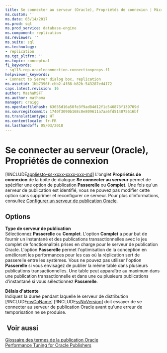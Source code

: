 ```yaml
---
title: Se connecter au serveur (Oracle), Propriétés de connexion | Microsoft Docs
ms.custom: ''
ms.date: 03/14/2017
ms.prod: sql
ms.prod_service: database-engine
ms.component: replication
ms.reviewer: ''
ms.suite: sql
ms.technology:
- replication
ms.tgt_pltfrm: ''
ms.topic: conceptual
f1_keywords:
- sql13.rep.oracleconnection.connectionprops.f1
helpviewer_keywords:
- Connect to Server dialog box, replication
ms.assetid: 1bb7396f-cbb2-4f88-b82b-543287ed4172
caps.latest.revision: 16
author: MashaMSFT
ms.author: mathoma
manager: craigg
ms.openlocfilehash: 63655d16a50fe3f9ad84d12f1c546873f139709d
ms.sourcegitcommit: 1740f3090b168c0e809611a7aa6fd514075616bf
ms.translationtype: HT
ms.contentlocale: fr-FR
ms.lasthandoff: 05/03/2018
---
```

# <a name="connect-to-server-oracle-connection-properties"></a>Se connecter au serveur (Oracle), Propriétés de connexion
[!INCLUDE[appliesto-ss-xxxx-xxxx-xxx-md](../../includes/appliesto-ss-xxxx-xxxx-xxx-md.md)]
  L'onglet **Propriétés de connexion** de la boîte de dialogue **Se connecter au serveur** permet de spécifier une option de publication **Passerelle** ou **Complet**. Une fois qu'un serveur de publication est identifié, vous ne pouvez pas modifier cette option sans supprimer et reconfigurer ce serveur. Pour plus d’informations, consultez [Configurer un serveur de publication Oracle](../../relational-databases/replication/non-sql/configure-an-oracle-publisher.md).  
  
## <a name="options"></a>Options  
 **Type de serveur de publication**  
 Sélectionnez **Passerelle** ou **Complet**. L'option **Complet** a pour but de fournir un instantané et des publications transactionnelles avec le jeu complet de fonctionnalités prises en charge pour le serveur de publication Oracle. L'option **Passerelle** permet l'optimisation de la conception en améliorant les performances pour les cas où la réplication sert de passerelle entre les systèmes. Vous ne pouvez pas utiliser l'option **Passerelle** si vous envisagez de publier la même table dans plusieurs publications transactionnelles. Une table peut apparaître au maximum dans une publication transactionnelle et dans une ou plusieurs publications d'instantané si vous sélectionnez **Passerelle**.  
  
 **Délais d'attente**  
 Indiquez la durée pendant laquelle le serveur de distribution [!INCLUDE[msCoName](../../includes/msconame-md.md)] [!INCLUDE[ssNoVersion](../../includes/ssnoversion-md.md)] doit essayer de se connecter au serveur de publication Oracle avant qu'une erreur de temporisation ne se produise.  
  
## <a name="see-also"></a> Voir aussi  
 [Glossaire des termes de la publication Oracle](../../relational-databases/replication/non-sql/glossary-of-terms-for-oracle-publishing.md)   
 [Performance Tuning for Oracle Publishers](../../relational-databases/replication/non-sql/performance-tuning-for-oracle-publishers.md)  
  
  
